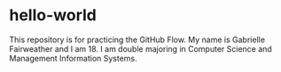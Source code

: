 # hello-world
This repository is for practicing the GitHub Flow.
My name is Gabrielle Fairweather and I am 18. I am double majoring in Computer Science and Management Information Systems. 
